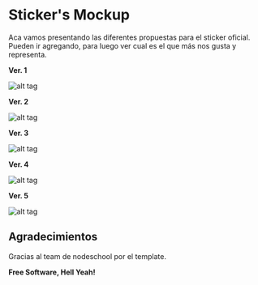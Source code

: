 Sticker's Mockup
=========

Aca vamos presentando las diferentes propuestas para el sticker oficial. 
Pueden ir agregando, para luego ver cual es el que más nos gusta y representa.

**Ver. 1**

![alt tag](https://github.com/nodeschool/buenosaires/blob/master/sticker/nodeschool-sticker-arg-ver.jpg) 

**Ver. 2** 

![alt tag](https://github.com/nodeschool/buenosaires/blob/master/sticker/nodeschool-sticker-arg-ver2.jpg) 

**Ver. 3** 

![alt tag](https://github.com/nodeschool/buenosaires/blob/master/sticker/nodeschool-sticker-arg-ver3.jpg) 

**Ver. 4** 

![alt tag](https://github.com/nodeschool/buenosaires/blob/master/sticker/nodeschool-sticker-arg-ver4.jpg) 

**Ver. 5** 

![alt tag](https://github.com/nodeschool/buenosaires/blob/master/sticker/nodeschool-sticker-arg-ver5.jpg) 

Agradecimientos
----

Gracias al team de nodeschool por el template.


**Free Software, Hell Yeah!**
